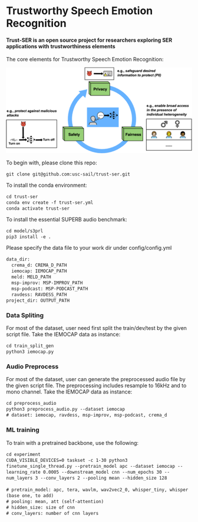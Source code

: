 # Trustworthy Speech Emotion Recognition
#### Trust-SER is an open source project for researchers exploring SER applications with trustworthiness elements

The core elements for Trustworthy Speech Emotion Recognition:

<div align="center">
 <img src="img/trustworthy-ser.png" width="750px">
</div>

To begin with, please clone this repo:
```
git clone git@github.com:usc-sail/trust-ser.git
```

To install the conda environment:
```
cd trust-ser
conda env create -f trust-ser.yml
conda activate trust-ser
```

To install the essential SUPERB audio benchmark:
```
cd model/s3prl
pip3 install -e .
```

Please specify the data file to your work dir under config/config.yml

```
data_dir:
  crema_d: CREMA_D_PATH
  iemocap: IEMOCAP_PATH
  meld: MELD_PATH
  msp-improv: MSP-IMPROV_PATH
  msp-podcast: MSP-PODCAST_PATH
  ravdess: RAVDESS_PATH
project_dir: OUTPUT_PATH
```

### Data Spliting
For most of the dataset, user need first split the train/dev/test by the given script file. Take the IEMOCAP data as instance:
```
cd train_split_gen
python3 iemocap.py
```

### Audio Preprocess
For most of the dataset, user can generate the preprocessed audio file by the given script file. The preprocessing includes resample to 16kHz and to mono channel. Take the IEMOCAP data as instance:
```
cd preprocess_audio
python3 preprocess_audio.py --dataset iemocap
# dataset: iemocap, ravdess, msp-improv, msp-podcast, crema_d
```

### ML training
To train with a pretrained backbone, use the following:
```
cd experiment
CUDA_VISIBLE_DEVICES=0 taskset -c 1-30 python3 finetune_single_thread.py --pretrain_model apc --dataset iemocap --learning_rate 0.0005 --downstream_model cnn --num_epochs 30 --num_layers 3 --conv_layers 2 --pooling mean --hidden_size 128

# pretrain_model: apc, tera, wavlm, wav2vec2_0, whisper_tiny, whisper (base one, to add)
# pooling: mean, att (self-attention)
# hidden_size: size of cnn
# conv_layers: number of cnn layers
```
